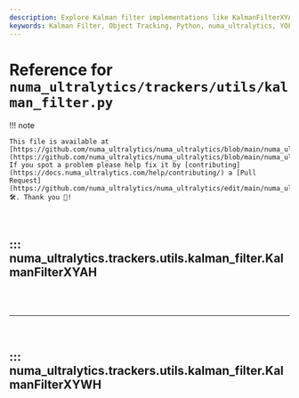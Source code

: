 ```yaml
---
description: Explore Kalman filter implementations like KalmanFilterXYAH and KalmanFilterXYWH for tracking bounding boxes in image space using numa_ultralytics.
keywords: Kalman Filter, Object Tracking, Python, numa_ultralytics, YOLO, Bounding Boxes, Image Processing
---
```


# Reference for `numa_ultralytics/trackers/utils/kalman_filter.py`

!!! note

    This file is available at [https://github.com/numa_ultralytics/numa_ultralytics/blob/main/numa_ultralytics/trackers/utils/kalman_filter.py](https://github.com/numa_ultralytics/numa_ultralytics/blob/main/numa_ultralytics/trackers/utils/kalman_filter.py). If you spot a problem please help fix it by [contributing](https://docs.numa_ultralytics.com/help/contributing/) a [Pull Request](https://github.com/numa_ultralytics/numa_ultralytics/edit/main/numa_ultralytics/trackers/utils/kalman_filter.py) 🛠️. Thank you 🙏!

<br>

## ::: numa_ultralytics.trackers.utils.kalman_filter.KalmanFilterXYAH

<br><br><hr><br>

## ::: numa_ultralytics.trackers.utils.kalman_filter.KalmanFilterXYWH

<br><br>
